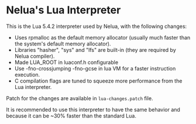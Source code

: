 # Nelua's Lua Interpreter

This is the Lua 5.4.2 interpreter used by Nelua, with the following changes:

* Uses rpmalloc as the default memory allocator (usually much faster than the system's default memory allocator).
* Libraries "hasher", "sys" and "lfs" are built-in (they are required by Nelua compiler).
* Made LUA_ROOT in luaconf.h configurable
* Use -fno-crossjumping -fno-gcse in lua VM for a faster instruction execution.
* C compilation flags are tuned to squeeze more performance from the Lua interpreter.

Patch for the changes are available in `lua-changes.patch` file.

It is recommended to use this interpreter to have the same behavior
and because it can be ~30% faster than the standard Lua.
